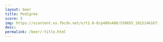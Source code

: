 ```yaml
---
layout: beer
title: Pedigree
score: 5
img: https://scontent.xx.fbcdn.net/v/t1.0-0/p480x480/530655_10151461672258745_1106668421_n.jpg?oh=640bc8d9721dd65b647166824d7e467f&oe=58CDA9B4
desc: 
permalink: /beer/:title.html
---
```

